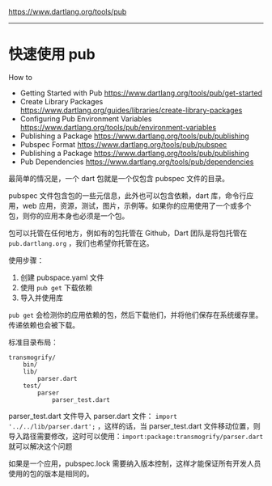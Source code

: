 https://www.dartlang.org/tools/pub

---

# 快速使用 pub

How to
* Getting Started with Pub  https://www.dartlang.org/tools/pub/get-started
* Create Library Packages  https://www.dartlang.org/guides/libraries/create-library-packages
* Configuring Pub Environment Variables  https://www.dartlang.org/tools/pub/environment-variables
* Publishing a Package  https://www.dartlang.org/tools/pub/publishing
* Pubspec Format  https://www.dartlang.org/tools/pub/pubspec
* Publishing a Package  https://www.dartlang.org/tools/pub/publishing
* Pub Dependencies  https://www.dartlang.org/tools/pub/dependencies

最简单的情况是，一个 dart 包就是一个仅包含 pubspec 文件的目录。

pubspec 文件包含包的一些元信息，此外也可以包含依赖，dart 库，命令行应用，web 应用，资源，测试，图片，示例等。如果你的应用使用了一个或多个包，则你的应用本身也必须是一个包。

包可以托管在任何地方，例如有的包托管在 Github，Dart 团队是将包托管在 `pub.dartlang.org` ，我们也希望你托管在这。

使用步骤：
1. 创建 pubspace.yaml 文件
2. 使用 `pub get` 下载依赖
3. 导入并使用库

`pub get` 会检测你的应用依赖的包，然后下载他们，并将他们保存在系统缓存里。传递依赖也会被下载。

标准目录布局：

```
transmogrify/
    bin/
    lib/
        parser.dart
    test/
        parser
            parser_test.dart
```

parser_test.dart 文件导入 parser.dart 文件： `import '../../lib/parser.dart';` ，这样的话，当 parser_test.dart 文件移动位置，则导入路径需要修改，这时可以使用：`import:package:transmogrify/parser.dart` 就可以解决这个问题

如果是一个应用，pubspec.lock 需要纳入版本控制，这样才能保证所有开发人员使用的包的版本是相同的。
